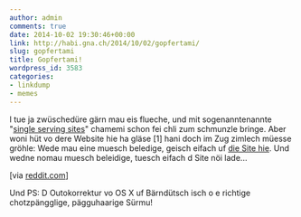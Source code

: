 ```yaml
---
author: admin
comments: true
date: 2014-10-02 19:30:46+00:00
link: http://habi.gna.ch/2014/10/02/gopfertami/
slug: gopfertami
title: Gopfertami!
wordpress_id: 3583
categories:
- linkdump
- memes
---
```


I tue ja zwüschedüre gärn mau eis flueche, und mit sogenanntenannte "[single serving sites](https://delicious.com/habi/singleservingwebsite)" chamemi schon fei chli zum schmunzle bringe.
Aber woni hüt vo dere Website hie ha gläse [1] hani doch im Zug zimlech müesse gröhle: Wede mau eine muesch beledige, geisch eifach uf [die Site hie](http://figgdi.kthxbye.ch).
Und wedne nomau muesch beleidige, tuesch eifach d Site nöi lade...

[via [reddit.com](http://www.reddit.com/r/bern/comments/2i33fx/hanech_da_mau_öppis_baschtlet_f5_für_nöii_wörtr/)]

Und PS: D Outokorrektur vo OS X uf Bärndütsch isch o e richtige chotzpängglige, pägguhaarige Sürmu!
